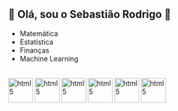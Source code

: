  ## 👋 Olá, sou o Sebastião Rodrigo 👋
 
 - Matemática
 - Estatistica
 - Finanças
 - Machine Learning
 

<div style="display: incline_block"><br>
  <img align="center" height = "50" wight= "50" alt="html5" src="https://cdn.jsdelivr.net/gh/devicons/devicon@latest/icons/python/python-original-wordmark.svg" />
  <img align="center" height = "50" wight= "50" alt="html5" src="https://cdn.jsdelivr.net/gh/devicons/devicon@latest/icons/cplusplus/cplusplus-original.svg" />
  <img align="center" height = "50" wight= "50" alt="html5" src="https://cdn.jsdelivr.net/gh/devicons/devicon@latest/icons/pandas/pandas-original-wordmark.svg" />      
  <img align="center" height = "50" wight= "50"  alt="html5" src="https://cdn.jsdelivr.net/gh/devicons/devicon@latest/icons/azuresqldatabase/azuresqldatabase-original.svg" />
  <img align="center" height = "50" wight= "50"  alt="html5" src="https://cdn.jsdelivr.net/gh/devicons/devicon@latest/icons/amazonwebservices/amazonwebservices-original-wordmark.svg" />
  <img align="center" height = "50" wight= "50"  alt="html5" src="https://cdn.jsdelivr.net/gh/devicons/devicon@latest/icons/tensorflow/tensorflow-original-wordmark.svg" />
</div>
          

          
          
          
          
